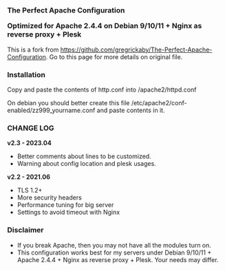 <h3>The Perfect Apache Configuration

Optimized for Apache 2.4.4 on Debian 9/10/11 + Nginx as reverse proxy + Plesk</h3>
This is a fork from https://github.com/gregrickaby/The-Perfect-Apache-Configuration.
Go to this page for more details on original file.

<h3>Installation</h3>
Copy and paste the contents of http.conf into /apache2/httpd.conf

On debian you should better create this file /etc/apache2/conf-enabled/zz999_yourname.conf and paste contents in it.

<h3>CHANGE LOG</h3>

<strong>v2.3 - 2023.04</strong>
<ul>
  <li>Better comments about lines to be customized.</li>
  <li>Warning about config location and plesk usages.</li>
</ul>

<strong>v2.2 - 2021.06</strong>
- TLS 1.2+
- More security headers
- Performance tuning for big server
- Settings to avoid timeout with Nginx

<h3>Disclaimer</h3>
<ul>
  <li>If you break Apache, then you may not have all the modules turn on.</li>
  <li>This configuration works best for my servers under Debian 9/10/11 + Apache 2.4.4 + Nginx as reverse proxy + Plesk. Your needs may differ.</li>
</ul>
